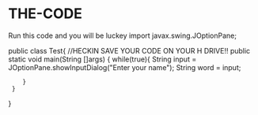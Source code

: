 # THE-CODE
Run this code and you will be luckey
import javax.swing.JOptionPane;

public class Test{
//HECKIN SAVE YOUR CODE ON YOUR H DRIVE!!
     public static void main(String []args)
     {
        while(true){
        	String input = JOptionPane.showInputDialog("Enter your name");
        	String word = input;
        	
       
        }
     }
}
